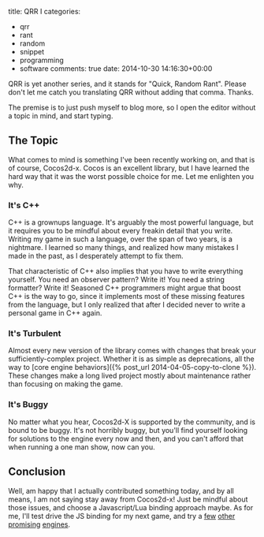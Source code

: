 title: QRR I
categories:
- qrr
- rant
- random
- snippet
- programming
- software
comments: true
date: 2014-10-30 14:16:30+00:00

QRR is yet another series, and it stands for "Quick, Random Rant". Please don't let me catch you translating QRR without adding that comma. Thanks.

The premise is to just push myself to blog more, so I open the editor without a topic in mind, and start typing.

## The Topic

What comes to mind is something I've been recently working on, and that is of course, Cocos2d-x. Cocos is an excellent library, but I have learned the hard way that it was the worst possible choice for me. Let me enlighten you why.

### It's C++

C++ is a grownups language. It's arguably the most powerful language, but it requires you to be mindful about every freakin detail that you write. Writing my game in such a language, over the span of two years, is a nightmare. I learned so many things, and realized how many mistakes I made in the past, as I desperately attempt to fix them.

That characteristic of C++ also implies that you have to write everything yourself. You need an observer pattern? Write it! You need a string formatter? Write it! Seasoned C++ programmers might argue that boost C++ is the way to go, since it implements most of these missing features from the language, but I only realized that after I decided never to write a personal game in C++ again.

### It's Turbulent

Almost every new version of the library comes with changes that break your sufficiently-complex project. Whether it is as simple as deprecations, all the way to [core engine behaviors]({% post_url 2014-04-05-copy-to-clone %}). These changes make a long lived project mostly about maintenance rather than focusing on making the game.

### It's Buggy

No matter what you hear, Cocos2d-X is supported by the community, and is bound to be buggy. It's not horribly buggy, but you'll find yourself looking for solutions to the engine every now and then, and you can't afford that when running a one man show, now can you.

## Conclusion

Well, am happy that I actually contributed something today, and by all means, I am not saying stay away from Cocos2d-x! Just be mindful about those issues, and choose a Javascript/Lua binding approach maybe. As for me, I'll test drive the JS binding for my next game, and try a [few](https://github.com/okamstudio/godot) [other](https://github.com/GarageGames/Torque2D) [promising](https://github.com/moai/moai-dev) [engines](http://libgdx.badlogicgames.com/).

